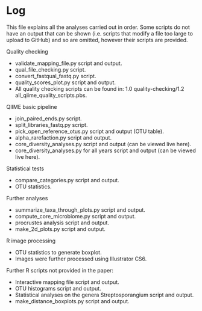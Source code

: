 # Log
This file explains all the analyses carried out in order. Some scripts do not have an output that can be shown (i.e. scripts that modify a file too large to upload to GitHub) and so are omitted, however their scripts are provided.

Quality checking
- validate_mapping_file.py script and output.
- qual_file_checking.py script.
- convert_fastqual_fastq.py script.
- quality_scores_plot.py script and output.
- All quality checking scripts can be found in: 1.0 quality-checking/1.2 all_qiime_quality_scripts.pbs.

QIIME basic pipeline
- join_paired_ends.py script.
- split_libraries_fastq.py script.
- pick_open_reference_otus.py script and output (OTU table).
- alpha_rarefaction.py script and output.
- core_diversity_analyses.py script and output (can be viewed live here).
- core_diversity_analyses.py for all years script and output (can be viewed live here).

Statistical tests
- compare_categories.py script and output.
- OTU statistics.

Further analyses
- summarize_taxa_through_plots.py script and output.
- compute_core_microbiome.py script and output.
- procrustes analysis script and output.
- make_2d_plots.py script and output.

R image processing
- OTU statistics to generate boxplot.
- Images were further processed using Illustrator CS6.

Further R scripts not provided in the paper:
- Interactive mapping file script and output.
- OTU histograms script and output.
- Statistical analyses on the genera Streptosporangium script and output.
- make_distance_boxplots.py script and output.
